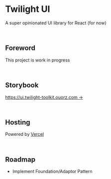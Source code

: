 # Twilight UI

A super opinionated UI library for React (for now)

<br/>

## Foreword
This project is work in progress

<br/>

## Storybook

[https://ui.twilight-toolkit.ouorz.com →](https://ui.twilight-toolkit.ouorz.com)

<br/>

## Hosting

Powered by [Vercel](https://vercel.com)

<br/>

## Roadmap

- Implement Foundation/Adaptor Pattern
